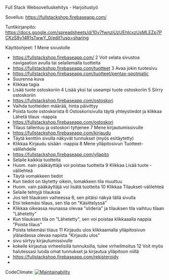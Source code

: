 Full Stack Websovelluskehitys - Harjoitustyö

Sovellus:
https://fullstackshop.firebaseapp.com/

Tuntikirjanpito:
https://docs.google.com/spreadsheets/d/10v7fwnziUzUEhIcxzUsMLEZp7PCKzS8y14R1sTwwY_0/edit?usp=sharing

Käyttöohjeet:
1 Mene sivustolle
 - https://fullstackshop.firebaseapp.com/
2 Voit selata sivustoa navigaation avulla tai selailemalla tuotteita
 - https://fullstackshop.firebaseapp.com/tuotteet
3 Avaa jokin tuotesivu
 - https://fullstackshop.firebaseapp.com/tuotteet/pentax-spotmatic
 - Suurenna kuva
 - Klikkaa tagia
 - Lisää tuote ostoskoriin
4 Lisää yksi tai useampi tuote ostoskoriin
5 Siirry ostoskoriin
 - https://fullstackshop.firebaseapp.com/ostoskori
 - Vaihda tuotteiden määrää, hinta päivittyy
 - Poista tuote ostoskorista
6 Ostoskorisivulla täytä yhteystiedot ja klikkaa Lähetä tilaus -nappia
 - https://fullstackshop.firebaseapp.com/ostoskori
 - Tilaus tallentuu ja ostoskori tyhjenee
7 Mene kirjautumissivulle 
 - https://fullstackshop.firebaseapp.com/kirjaudu
 - Täytä kenttiin sivulla näkyvät tunnukset (myös esitäytetty)
 - Klikkaa Kirjaudu sisään -nappia
8 Mene ylläpitosivun Tuotteet-välilehdelle
 - https://fullstackshop.firebaseapp.com/yllapito
 - Selaile kaikkia tuotteita
 - Huom. nain pääkäyttäjä voi poistaa tuotteita
9 Klikkaa Lisää tuote -välilehteä
 - Täytä vomakkeen tiedot
 - Kun tiedot on täytetty oikein, lomakkeen tila muuttuu
 - Huom. vain pääkäyttäjä voi lisätä tuotteita
10 Klikkaa Tilaukset-välilehteä
 - Selaile tehtyjä tilauksia
 - Jos teit tilauksen vaiheessa 6, sen pitäisi näkyä tällä sivulla
 - Etsi tekemäsi tilaus, sen tila on "Käsittelyssä"
 - Klikkaa oikeassa reunassa olevaa "slideria" ja tilauksen tila vaihtuu tilaan "Lähetetty"
 - Kun tilauksen tila on "Lähetetty", sen voi poistaa klikkaaalla nappia "Poista tilaus"
 - Poista tekemäsi tilaus
 11 Kirjaudu ulos klikkaamalla ylläpitosivun ylälaidassa olevaa napista "Kirjaudu ulos"
 - sivu siirtyy kirjautumissivulle
 - kokeile kirjautua virheelisillä tunnuksilla, tulee virheilmoitus
 12 Voit myös halutessasi luoda omat tunnukset ja kirjautua ylläpitoon niillä
 - https://fullstackshop.firebaseapp.com/rekisteroidy
 - 






CodeClimate:
[![Maintainability](https://api.codeclimate.com/v1/badges/35952a8a0ca09997734f/maintainability)](https://codeclimate.com/github/juissijohtaja/FullStackShop/maintainability)